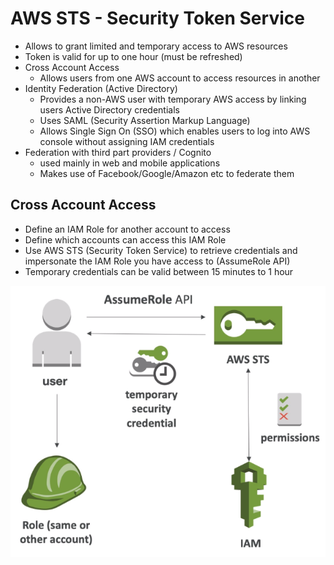 # AWS STS - Security Token Service

- Allows to grant limited and temporary access to AWS resources
- Token is valid for up to one hour (must be refreshed)
- Cross Account Access
    - Allows users from one AWS account to access resources in another
- Identity Federation (Active Directory)
    - Provides a non-AWS user with temporary AWS access by linking users Active Directory credentials
    - Uses SAML (Security Assertion Markup Language)
    - Allows Single Sign On (SSO) which enables users to log into AWS console without assigning IAM credentials
- Federation with third part providers / Cognito
    - used mainly in web and mobile applications
    - Makes use of Facebook/Google/Amazon etc to federate them

## Cross Account Access

- Define an IAM Role for another account to access
- Define which accounts can access this IAM Role
- Use AWS STS (Security Token Service) to retrieve credentials and impersonate the IAM Role you have access to (AssumeRole API)
- Temporary credentials can be valid between 15 minutes to 1 hour

![](images/2020-01-01-15-12-48.png)